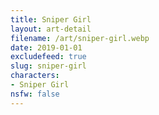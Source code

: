 ```yaml
---
title: Sniper Girl
layout: art-detail
filename: /art/sniper-girl.webp
date: 2019-01-01
excludefeed: true
slug: sniper-girl
characters:
- Sniper Girl
nsfw: false
---
```

